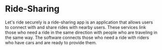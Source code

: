 # Ride-Sharing
Let's ride securely is a ride-sharing app is an application that allows users to connect with and share rides with nearby users. These services link those who need a ride in the same direction with people who are traveling in the same way. The software connects those who need a ride with riders who have cars and are ready to provide them.
